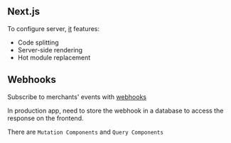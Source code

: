 ## Next.js
To configure server, [it](https://nextjs.org/learn/basics/getting-started) features:
+ Code splitting
+ Server-side rendering
+ Hot module replacement

## Webhooks
Subscribe to merchants' events with [webhooks](https://www.npmjs.com/package/@shopify/koa-shopify-webhooks#koa-router-and-multiple-webhooks)

In production app, need to store the webhook in a database to access the response on the frontend.

There are `Mutation Components` and `Query Components`
